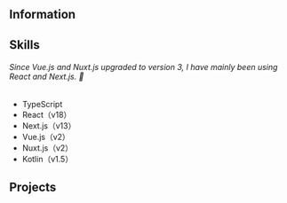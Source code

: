 ## Information

## Skills
###### Since Vue.js and Nuxt.js upgraded to version 3, I have mainly been using React and Next.js. 🏃 

- TypeScript
- React（v18）
- Next.js（v13）
- Vue.js（v2）
- Nuxt.js（v2）
- Kotlin（v1.5）

## Projects
